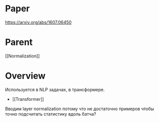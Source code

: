 
# Paper

https://arxiv.org/abs/1607.06450

# Parent

[[Normalization]]

# Overview

Используется в NLP задачах, в трансформере.
- [[Transformer]]

Вводим layer normalization потому что не достаточно примеров чтобы точно подсчитать статистику вдоль батча?